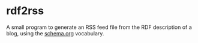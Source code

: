 # rdf2rss

A small program to generate an RSS feed file from the RDF description of a blog, using the [schema.org] vocabulary.

[schema.org]: https://schema.org
